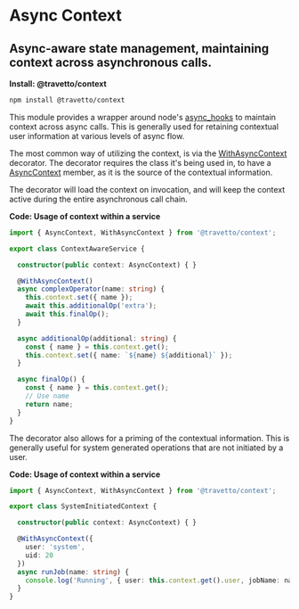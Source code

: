 <!-- This file was generated by @travetto/doc and should not be modified directly -->
<!-- Please modify https://github.com/travetto/travetto/tree/main/module/context/DOC.ts and execute "npx trv doc" to rebuild -->
# Async Context
## Async-aware state management, maintaining context across asynchronous calls.

**Install: @travetto/context**
```bash
npm install @travetto/context
```

This module provides a wrapper around node's [async_hooks](https://nodejs.org/api/async_hooks.html) to maintain context across async calls. This is generally used for retaining contextual user information at various levels of async flow.

The most common way of utilizing the context, is via the [WithAsyncContext](https://github.com/travetto/travetto/tree/main/module/context/src/decorator.ts#L6) decorator.  The decorator requires the class it's being used in, to have a [AsyncContext](https://github.com/travetto/travetto/tree/main/module/context/src/service.ts#L14) member, as it is the source of the contextual information.

The decorator will load the context on invocation, and will keep the context active during the entire asynchronous call chain.

**Code: Usage of context within a service**
```typescript
import { AsyncContext, WithAsyncContext } from '@travetto/context';

export class ContextAwareService {

  constructor(public context: AsyncContext) { }

  @WithAsyncContext()
  async complexOperator(name: string) {
    this.context.set({ name });
    await this.additionalOp('extra');
    await this.finalOp();
  }

  async additionalOp(additional: string) {
    const { name } = this.context.get();
    this.context.set({ name: `${name} ${additional}` });
  }

  async finalOp() {
    const { name } = this.context.get();
    // Use name
    return name;
  }
}
```

The decorator also allows for a priming of the contextual information.  This is generally useful for system generated operations that are not initiated by a user.

**Code: Usage of context within a service**
```typescript
import { AsyncContext, WithAsyncContext } from '@travetto/context';

export class SystemInitiatedContext {

  constructor(public context: AsyncContext) { }

  @WithAsyncContext({
    user: 'system',
    uid: 20
  })
  async runJob(name: string) {
    console.log('Running', { user: this.context.get().user, jobName: name });
  }
}
```
